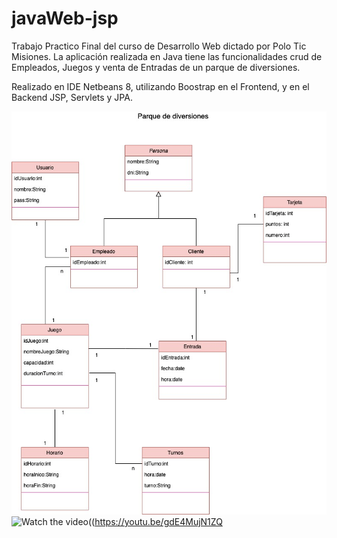 # javaWeb-jsp

Trabajo Practico Final del curso de Desarrollo Web dictado por Polo Tic Misiones.
La aplicación realizada en Java tiene las funcionalidades crud de Empleados, Juegos y 
venta de Entradas de un parque de diversiones.

Realizado en IDE Netbeans 8, utilizando Boostrap en el Frontend, y en el Backend
JSP, Servlets y JPA.

![](parque.jpg)
![Watch the video](https://img.youtube.com/vi/gdE4MujN1ZQ/hqdefault.jpg)((https://youtu.be/gdE4MujN1ZQ
